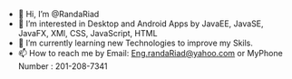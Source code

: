 - 👋 Hi, I’m @RandaRiad
- 👀 I’m interested in Desktop and Android Apps by JavaEE, JavaSE, JavaFX, XMl, CSS, JavaScript, HTML
- 🌱 I’m currently learning new Technologies to improve my Skils.
- 📫 How to reach me by Email: Eng.randaRiad@yahoo.com or MyPhone Number : 201-208-7341

<!---
RandaRiad/RandaRiad is a ✨ special ✨ repository because its `README.md` (this file) appears on your GitHub profile.
You can click the Preview link to take a look at your changes.
--->
